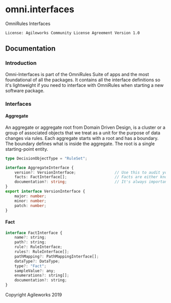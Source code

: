 # omni.interfaces
OmniRules Interfaces

`License: Agileworks Community License Agreement Version 1.0`

## Documentation

### Introduction

Omni-Interfaces is part of the OmniRules Suite of apps and the most foundational of all the packages. 
It contains all the interface definitions so it's lightweight if you need to interface with OmniRules
when starting a new software package.

### Interfaces

#### Aggregate

An aggregate or aggregate root from Domain Driven Design, is a cluster or a group of associated objects 
that we treat as a unit for the purpose of data changes via rules. Each aggregate starts with a root 
and has a boundary. The boundary defines what is inside the aggregate. The root is a single starting-point
entity.

```typescript
type DecisionObjectType = "RuleSet";

interface AggregateInterface {
    version?: VersionInterface;                 // Use this to audit your aggregates as they evolve
    facts: FactInterface[];                     // Facts are either known, or derived by a rule/rules
    documentation?: string;                     // It's always important to document your aggregate
}
export interface VersionInterface {
    major: number;
    minor: number;
    patch: number;
}
```

#### Fact

```javascript
interface FactInterface {
    name?: string;
    path?: string;
    rule?: RuleInterface;
    rules?: RuleInterface[];
    pathMapping?: PathMappingInterface[];
    dataType?: DataType;
    type?: "Fact";
    sampleValue?: any;
    enumerations?: string[];
    documentation?: string;
}
```

Copyright Agileworks 2019